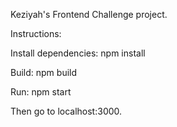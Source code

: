 Keziyah's Frontend Challenge project. 

Instructions: 

Install dependencies: npm install

Build: npm build

Run: npm start

Then go to localhost:3000. 
